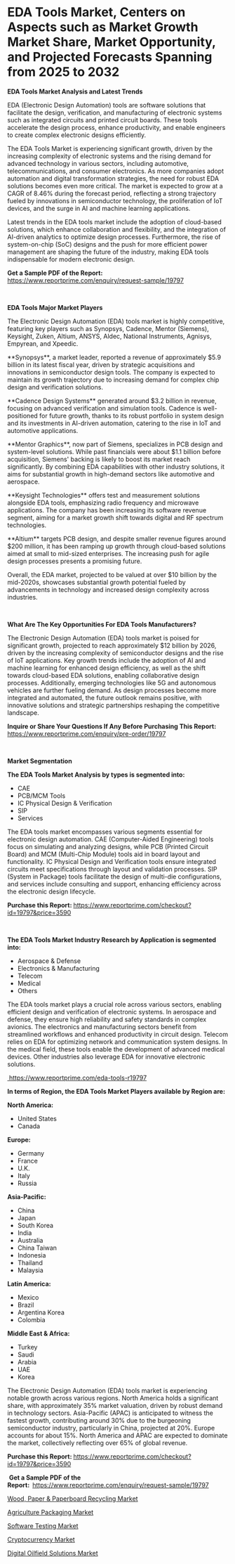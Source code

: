 <p><h1>EDA Tools Market, Centers on Aspects such as Market Growth Market Share, Market Opportunity, and Projected Forecasts Spanning from 2025 to 2032</h1></p><p><strong>EDA Tools Market Analysis and Latest Trends</strong></p>
<p><p>EDA (Electronic Design Automation) tools are software solutions that facilitate the design, verification, and manufacturing of electronic systems such as integrated circuits and printed circuit boards. These tools accelerate the design process, enhance productivity, and enable engineers to create complex electronic designs efficiently.</p><p>The EDA Tools Market is experiencing significant growth, driven by the increasing complexity of electronic systems and the rising demand for advanced technology in various sectors, including automotive, telecommunications, and consumer electronics. As more companies adopt automation and digital transformation strategies, the need for robust EDA solutions becomes even more critical. The market is expected to grow at a CAGR of 8.46% during the forecast period, reflecting a strong trajectory fueled by innovations in semiconductor technology, the proliferation of IoT devices, and the surge in AI and machine learning applications.</p><p>Latest trends in the EDA tools market include the adoption of cloud-based solutions, which enhance collaboration and flexibility, and the integration of AI-driven analytics to optimize design processes. Furthermore, the rise of system-on-chip (SoC) designs and the push for more efficient power management are shaping the future of the industry, making EDA tools indispensable for modern electronic design.</p></p>
<p><strong>Get a Sample PDF of the Report:&nbsp;</strong> <a href="https://www.reportprime.com/enquiry/request-sample/19797?utm_campaign=2115&utm_medium=2&utm_source=Github&utm_content=ia&utm_term=20032025&utm_id=eda-tools">https://www.reportprime.com/enquiry/request-sample/19797</a></p>
<p>&nbsp;</p>
<p><strong>EDA Tools Major Market Players</strong></p>
<p><p>The Electronic Design Automation (EDA) tools market is highly competitive, featuring key players such as Synopsys, Cadence, Mentor (Siemens), Keysight, Zuken, Altium, ANSYS, Aldec, National Instruments, Agnisys, Empyrean, and Xpeedic. </p><p>**Synopsys**, a market leader, reported a revenue of approximately $5.9 billion in its latest fiscal year, driven by strategic acquisitions and innovations in semiconductor design tools. The company is expected to maintain its growth trajectory due to increasing demand for complex chip design and verification solutions.</p><p>**Cadence Design Systems** generated around $3.2 billion in revenue, focusing on advanced verification and simulation tools. Cadence is well-positioned for future growth, thanks to its robust portfolio in system design and its investments in AI-driven automation, catering to the rise in IoT and automotive applications.</p><p>**Mentor Graphics**, now part of Siemens, specializes in PCB design and system-level solutions. While past financials were about $1.1 billion before acquisition, Siemens' backing is likely to boost its market reach significantly. By combining EDA capabilities with other industry solutions, it aims for substantial growth in high-demand sectors like automotive and aerospace.</p><p>**Keysight Technologies** offers test and measurement solutions alongside EDA tools, emphasizing radio frequency and microwave applications. The company has been increasing its software revenue segment, aiming for a market growth shift towards digital and RF spectrum technologies.</p><p>**Altium** targets PCB design, and despite smaller revenue figures around $200 million, it has been ramping up growth through cloud-based solutions aimed at small to mid-sized enterprises. The increasing push for agile design processes presents a promising future.</p><p>Overall, the EDA market, projected to be valued at over $10 billion by the mid-2020s, showcases substantial growth potential fueled by advancements in technology and increased design complexity across industries.</p></p>
<p>&nbsp;</p>
<p><strong>What Are The Key Opportunities For EDA Tools Manufacturers?</strong></p>
<p><p>The Electronic Design Automation (EDA) tools market is poised for significant growth, projected to reach approximately $12 billion by 2026, driven by the increasing complexity of semiconductor designs and the rise of IoT applications. Key growth trends include the adoption of AI and machine learning for enhanced design efficiency, as well as the shift towards cloud-based EDA solutions, enabling collaborative design processes. Additionally, emerging technologies like 5G and autonomous vehicles are further fueling demand. As design processes become more integrated and automated, the future outlook remains positive, with innovative solutions and strategic partnerships reshaping the competitive landscape.</p></p>
<p><strong>Inquire or Share Your Questions If Any Before Purchasing This Report:</strong> <a href="https://www.reportprime.com/enquiry/pre-order/19797?utm_campaign=2115&utm_medium=2&utm_source=Github&utm_content=ia&utm_term=20032025&utm_id=eda-tools">https://www.reportprime.com/enquiry/pre-order/19797</a></p>
<p>&nbsp;</p>
<p><strong>Market Segmentation</strong></p>
<p><strong>The EDA Tools Market Analysis by types is segmented into:</strong></p>
<p><ul><li>CAE</li><li>PCB/MCM Tools</li><li>IC Physical Design & Verification</li><li>SIP</li><li>Services</li></ul></p>
<p><p>The EDA tools market encompasses various segments essential for electronic design automation. CAE (Computer-Aided Engineering) tools focus on simulating and analyzing designs, while PCB (Printed Circuit Board) and MCM (Multi-Chip Module) tools aid in board layout and functionality. IC Physical Design and Verification tools ensure integrated circuits meet specifications through layout and validation processes. SIP (System in Package) tools facilitate the design of multi-die configurations, and services include consulting and support, enhancing efficiency across the electronic design lifecycle.</p></p>
<p><strong>Purchase this Report:&nbsp;</strong><a href="https://www.reportprime.com/checkout?id=19797&price=3590&utm_campaign=2115&utm_medium=2&utm_source=Github&utm_content=ia&utm_term=20032025&utm_id=eda-tools">https://www.reportprime.com/checkout?id=19797&price=3590</a></p>
<p>&nbsp;</p>
<p><strong>The EDA Tools Market Industry Research by Application is segmented into:</strong></p>
<p><ul><li>Aerospace & Defense</li><li>Electronics & Manufacturing</li><li>Telecom</li><li>Medical</li><li>Others</li></ul></p>
<p><p>The EDA tools market plays a crucial role across various sectors, enabling efficient design and verification of electronic systems. In aerospace and defense, they ensure high reliability and safety standards in complex avionics. The electronics and manufacturing sectors benefit from streamlined workflows and enhanced productivity in circuit design. Telecom relies on EDA for optimizing network and communication system designs. In the medical field, these tools enable the development of advanced medical devices. Other industries also leverage EDA for innovative electronic solutions.</p></p>
<p><a href="https://www.reportprime.com/eda-tools-r19797?utm_campaign=2115&utm_medium=2&utm_source=Github&utm_content=ia&utm_term=20032025&utm_id=eda-tools">&nbsp;https://www.reportprime.com/eda-tools-r19797</a></p>
<p><strong>In terms of Region, the EDA Tools Market Players available by Region are:</strong></p>
<p>
    <p> <strong> North America: </strong>
        <ul>
            <li>United States</li>
            <li>Canada</li>
        </ul>
        </p> 
    <p> <strong> Europe: </strong>
        <ul>
            <li>Germany</li>
            <li>France</li>
            <li>U.K.</li>
            <li>Italy</li>
            <li>Russia</li>
        </ul>
        </p> 
    <p> <strong> Asia-Pacific: </strong>
        <ul>
            <li>China</li>
            <li>Japan</li>
            <li>South Korea</li>
            <li>India</li>
            <li>Australia</li>
            <li>China Taiwan</li>
            <li>Indonesia</li>
            <li>Thailand</li>
            <li>Malaysia</li>
        </ul>
        </p> 
    <p> <strong> Latin America: </strong>
        <ul>
            <li>Mexico</li>
            <li>Brazil</li>
            <li>Argentina Korea</li>
            <li>Colombia</li>
        </ul>
        </p> 
    <p> <strong> Middle East & Africa: </strong>
        <ul>
            <li>Turkey</li>
            <li>Saudi</li>
            <li>Arabia</li>
            <li>UAE</li>
            <li>Korea</li>
        </ul>
    </p>
    </p>
<p><p>The Electronic Design Automation (EDA) tools market is experiencing notable growth across various regions. North America holds a significant share, with approximately 35% market valuation, driven by robust demand in technology sectors. Asia-Pacific (APAC) is anticipated to witness the fastest growth, contributing around 30% due to the burgeoning semiconductor industry, particularly in China, projected at 20%. Europe accounts for about 15%. North America and APAC are expected to dominate the market, collectively reflecting over 65% of global revenue.</p></p>
<p><strong>Purchase this Report: </strong><a href="https://www.reportprime.com/checkout?id=19797&price=3590&utm_campaign=2115&utm_medium=2&utm_source=Github&utm_content=ia&utm_term=20032025&utm_id=eda-tools">https://www.reportprime.com/checkout?id=19797&price=3590</a></p>
<p>&nbsp;<strong>Get a Sample PDF of the Report:&nbsp;&nbsp;</strong><a href="https://www.reportprime.com/enquiry/request-sample/19797?utm_campaign=2115&utm_medium=2&utm_source=Github&utm_content=ia&utm_term=20032025&utm_id=eda-tools">https://www.reportprime.com/enquiry/request-sample/19797</a></p>
<p><strong></strong></p>
<p><p><a href="https://github.com/waackheidtn5/Market-Research-Report-List-1/blob/main/wood-paper-paperboard-recycling-market.md?utm_campaign=2115&utm_medium=2&utm_source=Github&utm_content=ia&utm_term=20032025&utm_id=eda-tools">Wood, Paper & Paperboard Recycling Market</a></p><p><a href="https://github.com/melascalbirp/Market-Research-Report-List-1/blob/main/agriculture-packaging-market.md?utm_campaign=2115&utm_medium=2&utm_source=Github&utm_content=ia&utm_term=20032025&utm_id=eda-tools">Agriculture Packaging Market</a></p><p><a href="https://github.com/guzmabugbyf1/Market-Research-Report-List-1/blob/main/software-testing-market.md?utm_campaign=2115&utm_medium=2&utm_source=Github&utm_content=ia&utm_term=20032025&utm_id=eda-tools">Software Testing Market</a></p><p><a href="https://github.com/lazregaartun/Market-Research-Report-List-1/blob/main/cryptocurrency-market.md?utm_campaign=2115&utm_medium=2&utm_source=Github&utm_content=ia&utm_term=20032025&utm_id=eda-tools">Cryptocurrency Market</a></p><p><a href="https://github.com/laroybarrize/Market-Research-Report-List-1/blob/main/digital-oilfield-solutions-market.md?utm_campaign=2115&utm_medium=2&utm_source=Github&utm_content=ia&utm_term=20032025&utm_id=eda-tools">Digital Oilfield Solutions Market</a></p></p>